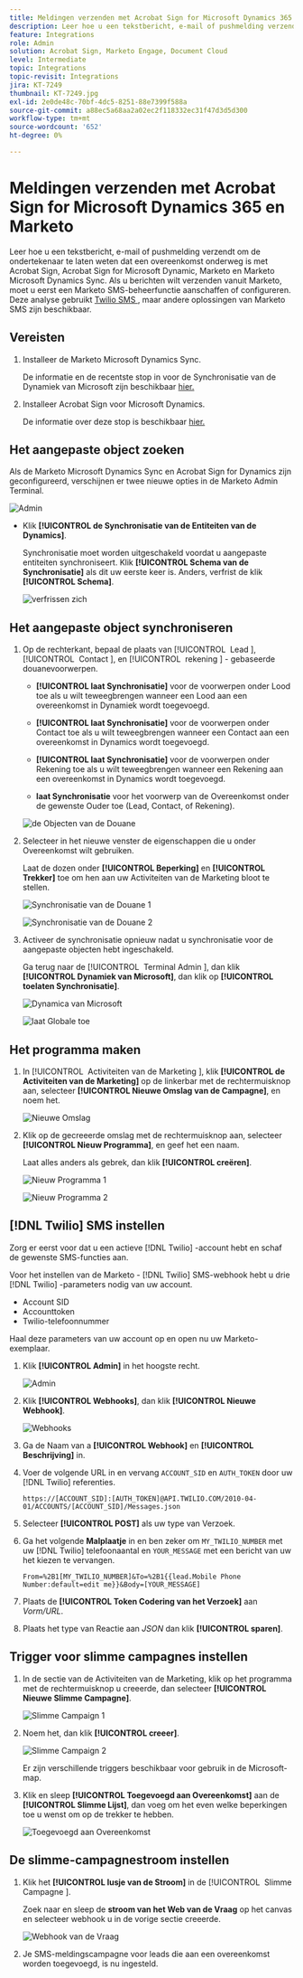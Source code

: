 ```yaml
---
title: Meldingen verzenden met Acrobat Sign for Microsoft Dynamics 365 en Marketo
description: Leer hoe u een tekstbericht, e-mail of pushmelding verzendt om de ondertekenaar te laten weten dat een overeenkomst onderweg is
feature: Integrations
role: Admin
solution: Acrobat Sign, Marketo Engage, Document Cloud
level: Intermediate
topic: Integrations
topic-revisit: Integrations
jira: KT-7249
thumbnail: KT-7249.jpg
exl-id: 2e0de48c-70bf-4dc5-8251-88e7399f588a
source-git-commit: a88ec5a68aa2a02ec2f118332ec31f47d3d5d300
workflow-type: tm+mt
source-wordcount: '652'
ht-degree: 0%

---
```


# Meldingen verzenden met Acrobat Sign for Microsoft Dynamics 365 en Marketo

Leer hoe u een tekstbericht, e-mail of pushmelding verzendt om de ondertekenaar te laten weten dat een overeenkomst onderweg is met Acrobat Sign, Acrobat Sign for Microsoft Dynamic, Marketo en Marketo Microsoft Dynamics Sync. Als u berichten wilt verzenden vanuit Marketo, moet u eerst een Marketo SMS-beheerfunctie aanschaffen of configureren. Deze analyse gebruikt [ Twilio SMS ](https://launchpoint.marketo.com/twilio/twilio-sms-for-marketo/), maar andere oplossingen van Marketo SMS zijn beschikbaar.

## Vereisten

1. Installeer de Marketo Microsoft Dynamics Sync.

   De informatie en de recentste stop in voor de Synchronisatie van de Dynamiek van Microsoft zijn beschikbaar [ hier.](https://experienceleague.adobe.com/docs/marketo/using/product-docs/crm-sync/microsoft-dynamics/marketo-plugin-releases-for-microsoft-dynamics.html)

1. Installeer Acrobat Sign voor Microsoft Dynamics.

   De informatie over deze stop is beschikbaar [ hier.](https://helpx.adobe.com/ca/sign/using/microsoft-dynamics-integration-installation-guide.html)

## Het aangepaste object zoeken

Als de Marketo Microsoft Dynamics Sync en Acrobat Sign for Dynamics zijn geconfigureerd, verschijnen er twee nieuwe opties in de Marketo Admin Terminal.

![ Admin ](assets/adminTerminal.png)

* Klik **[!UICONTROL de Synchronisatie van de Entiteiten van de Dynamics]**.

  Synchronisatie moet worden uitgeschakeld voordat u aangepaste entiteiten synchroniseert. Klik **[!UICONTROL Schema van de Synchronisatie]** als dit uw eerste keer is. Anders, verfrist de klik **[!UICONTROL Schema]**.

  ![ verfrissen zich ](assets/refreshSchema.png)

## Het aangepaste object synchroniseren

1. Op de rechterkant, bepaal de plaats van [!UICONTROL &#x200B; Lead &#x200B;], [!UICONTROL &#x200B; Contact &#x200B;], en [!UICONTROL &#x200B; rekening &#x200B;] - gebaseerde douanevoorwerpen.

   * **[!UICONTROL laat Synchronisatie]** voor de voorwerpen onder Lood toe als u wilt teweegbrengen wanneer een Lood aan een overeenkomst in Dynamiek wordt toegevoegd.

   * **[!UICONTROL laat Synchronisatie]** voor de voorwerpen onder Contact toe als u wilt teweegbrengen wanneer een Contact aan een overeenkomst in Dynamics wordt toegevoegd.

   * **[!UICONTROL laat Synchronisatie]** voor de voorwerpen onder Rekening toe als u wilt teweegbrengen wanneer een Rekening aan een overeenkomst in Dynamics wordt toegevoegd.

   * **laat Synchronisatie** voor het voorwerp van de Overeenkomst onder de gewenste Ouder toe (Lead, Contact, of Rekening).

   ![ de Objecten van de Douane ](assets/enableSyncDynamics.png)

1. Selecteer in het nieuwe venster de eigenschappen die u onder Overeenkomst wilt gebruiken.

   Laat de dozen onder **[!UICONTROL Beperking]** en **[!UICONTROL Trekker]** toe om hen aan uw Activiteiten van de Marketing bloot te stellen.

   ![ Synchronisatie van de Douane 1 ](assets/entitySync1.png)

   ![ Synchronisatie van de Douane 2 ](assets/entitySync2.png)

1. Activeer de synchronisatie opnieuw nadat u synchronisatie voor de aangepaste objecten hebt ingeschakeld.

   Ga terug naar de [!UICONTROL &#x200B; Terminal Admin &#x200B;], dan klik **[!UICONTROL Dynamiek van Microsoft]**, dan klik op **[!UICONTROL toelaten Synchronisatie]**.

   ![ Dynamica van Microsoft ](assets/microsoftDynamics.png)

   ![ laat Globale ](assets/enableGlobalDynamics.png) toe

## Het programma maken

1. In [!UICONTROL &#x200B; Activiteiten van de Marketing &#x200B;], klik **[!UICONTROL de Activiteiten van de Marketing]** op de linkerbar met de rechtermuisknop aan, selecteer **[!UICONTROL Nieuwe Omslag van de Campagne]**, en noem het.

   ![ Nieuwe Omslag ](assets/newFolder.png)

1. Klik op de gecreeerde omslag met de rechtermuisknop aan, selecteer **[!UICONTROL Nieuw Programma]**, en geef het een naam.

   Laat alles anders als gebrek, dan klik **[!UICONTROL creëren]**.

   ![ Nieuw Programma 1 ](assets/newProgram1.png)

   ![ Nieuw Programma 2 ](assets/newProgram2.png)

## [!DNL Twilio] SMS instellen

Zorg er eerst voor dat u een actieve [!DNL Twilio] -account hebt en schaf de gewenste SMS-functies aan.

Voor het instellen van de Marketo - [!DNL Twilio] SMS-webhook hebt u drie [!DNL Twilio] -parameters nodig van uw account.

* Account SID
* Accounttoken
* Twilio-telefoonnummer

Haal deze parameters van uw account op en open nu uw Marketo-exemplaar.

1. Klik **[!UICONTROL Admin]** in het hoogste recht.

   ![ Admin ](assets/adminTab.png)

1. Klik **[!UICONTROL Webhooks]**, dan klik **[!UICONTROL Nieuwe Webhook]**.

   ![Webhooks](assets/webhooks.png)

1. Ga de Naam van a **[!UICONTROL Webhook]** en **[!UICONTROL Beschrijving]** in.

1. Voer de volgende URL in en vervang `ACCOUNT_SID` en `AUTH_TOKEN` door uw [!DNL Twilio] referenties.

   ```
   https://[ACCOUNT_SID]:[AUTH_TOKEN]@API.TWILIO.COM/2010-04-01/ACCOUNTS/[ACCOUNT_SID]/Messages.json
   ```

1. Selecteer **[!UICONTROL POST]** als uw type van Verzoek.

1. Ga het volgende **Malplaatje** in en ben zeker om `MY_TWILIO_NUMBER` met uw [!DNL Twilio] telefoonaantal en `YOUR_MESSAGE` met een bericht van uw het kiezen te vervangen.

   ```
   From=%2B1[MY_TWILIO_NUMBER]&To=%2B1{{lead.Mobile Phone Number:default=edit me}}&Body=[YOUR_MESSAGE]
   ```

1. Plaats de **[!UICONTROL Token Codering van het Verzoek]** aan *Vorm/URL*.

1. Plaats het type van Reactie aan *JSON* dan klik **[!UICONTROL sparen]**.

## Trigger voor slimme campagnes instellen

1. In de sectie van de Activiteiten van de Marketing, klik op het programma met de rechtermuisknop u creeerde, dan selecteer **[!UICONTROL Nieuwe Slimme Campagne]**.

   ![ Slimme Campaign 1 ](assets/smartCampaign1.png)

1. Noem het, dan klik **[!UICONTROL creeer]**.

   ![ Slimme Campaign 2 ](assets/smartCampaign3.png)

   Er zijn verschillende triggers beschikbaar voor gebruik in de Microsoft-map.

1. Klik en sleep **[!UICONTROL Toegevoegd aan Overeenkomst]** aan de **[!UICONTROL Slimme Lijst]**, dan voeg om het even welke beperkingen toe u wenst om op de trekker te hebben.

   ![ Toegevoegd aan Overeenkomst ](assets/addedToAgreementDynamics.png)

## De slimme-campagnestroom instellen

1. Klik het **[!UICONTROL lusje van de Stroom]** in de [!UICONTROL &#x200B; Slimme Campagne &#x200B;].

   Zoek naar en sleep de **stroom van het Web van de Vraag** op het canvas en selecteer webhook u in de vorige sectie creeerde.

   ![ Webhook van de Vraag ](assets/callWebhook.png)

1. Je SMS-meldingscampagne voor leads die aan een overeenkomst worden toegevoegd, is nu ingesteld.
